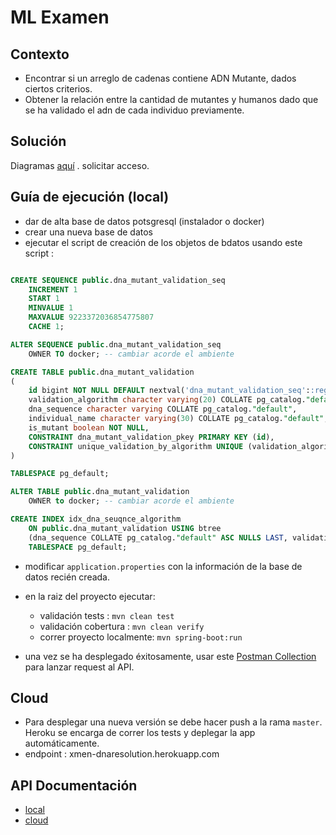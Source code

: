 # ML Examen

## Contexto

 - Encontrar si un arreglo de cadenas contiene ADN Mutante, dados ciertos criterios.
 - Obtener la relación entre la cantidad de mutantes y humanos dado que se ha validado el adn de cada individuo previamente.
 
## Solución
 
 Diagramas [aquí](https://drive.google.com/file/d/1ZP86fVmE3mB8dgZ8-XtSz2CxvuTMZVna/view?usp=sharing) . solicitar acceso.

## Guía de ejecución (local)

 - dar de alta base de datos potsgresql (instalador o docker)
 - crear una nueva base de datos
 - ejecutar el script de creación de los objetos de bdatos usando este script :
 
```sql

CREATE SEQUENCE public.dna_mutant_validation_seq
    INCREMENT 1
    START 1
    MINVALUE 1
    MAXVALUE 9223372036854775807
    CACHE 1;

ALTER SEQUENCE public.dna_mutant_validation_seq
    OWNER TO docker; -- cambiar acorde el ambiente

CREATE TABLE public.dna_mutant_validation
(
    id bigint NOT NULL DEFAULT nextval('dna_mutant_validation_seq'::regclass),
    validation_algorithm character varying(20) COLLATE pg_catalog."default" NOT NULL,
    dna_sequence character varying COLLATE pg_catalog."default",
    individual_name character varying(30) COLLATE pg_catalog."default",
    is_mutant boolean NOT NULL,
    CONSTRAINT dna_mutant_validation_pkey PRIMARY KEY (id),
    CONSTRAINT unique_validation_by_algorithm UNIQUE (validation_algorithm, dna_sequence)
)

TABLESPACE pg_default;

ALTER TABLE public.dna_mutant_validation
    OWNER to docker; -- cambiar acorde el ambiente

CREATE INDEX idx_dna_seuqnce_algorithm
    ON public.dna_mutant_validation USING btree
    (dna_sequence COLLATE pg_catalog."default" ASC NULLS LAST, validation_algorithm COLLATE pg_catalog."default" ASC NULLS LAST)
    TABLESPACE pg_default;
```
 - modificar `application.properties` con la información de la base de datos recién creada.
 
 - en la raiz del proyecto ejecutar:
    - validación tests : `mvn clean test`
    - validación cobertura : `mvn clean verify`
    - correr proyecto localmente: `mvn spring-boot:run`
    
 - una vez se ha desplegado éxitosamente, usar este [Postman Collection](https://www.getpostman.com/collections/0498f3d3b7769f7374bb) para lanzar request al API.
 
 ## Cloud
 
 - Para desplegar una nueva versión se debe hacer push a la rama `master`. Heroku se encarga de correr los tests y deplegar la app automáticamente.
 - endpoint : xmen-dnaresolution.herokuapp.com
 
 ## API Documentación
 
 - [local](http://localhost:8999/swagger-ui.html)
 - [cloud](http://xmen-dnaresolution.herokuapp.com/swagger-ui.html)
